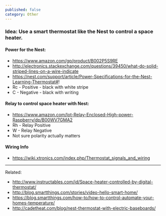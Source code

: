 ```yaml
---
published: false
category: Other
---
```


### Idea: Use a smart thermostat like the Nest to control a space heater.

#### Power for the Nest:
- https://www.amazon.com/gp/product/B002P5S9RE
- http://electronics.stackexchange.com/questions/39450/what-do-solid-striped-lines-on-a-wire-indicate
- https://nest.com/support/article/Power-Specifications-for-the-Nest-Learning-Thermostat#!
 - Rc - Positive - black with white stripe
 - C - Negative - black with writing

#### Relay to control space heater with Nest:
- https://www.amazon.com/Iot-Relay-Enclosed-High-power-Raspberry/dp/B00WV7GMA2
 - Rh - Relay Positive
 - W - Relay Negative
  - Not sure polarity actually matters

#### Wiring Info
- https://wiki.xtronics.com/index.php/Thermostat_signals_and_wiring

------------

Related:
- http://www.instructables.com/id/Space-heater-controlled-by-digital-thermostat/
- http://blog.smartthings.com/stories/video-hello-smart-home/
- https://blog.smartthings.com/how-to/how-to-control-automate-your-homes-temperature/
- http://cadetheat.com/blog/nest-thermostat-with-electric-baseboards/
